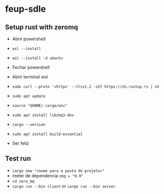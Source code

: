 # feup-sdle

## Setup rust with zeromq
- Abrir powershell
- `wsl --install`
- `wsl --install -d ubuntu`
- Fechar powershell

- Abrir terminal wsl
- `sudo curl --proto '=https' --tlsv1.2 -sSf https://sh.rustup.rs | sh`
- `sudo apt update`
- `source "$HOME/.cargo/env"`
- `sudo apt install libzmq3-dev`
- `cargo --version`
- `sudo apt install build-essential`

- Ser feliz

## Test run

- `cargo new "<nome para a pasta do projeto>"`
- meter de dependencia `zmq = "0.9"`
- `cd zero_mq`
- `cargo run --bin client` or `cargo run --bin server`